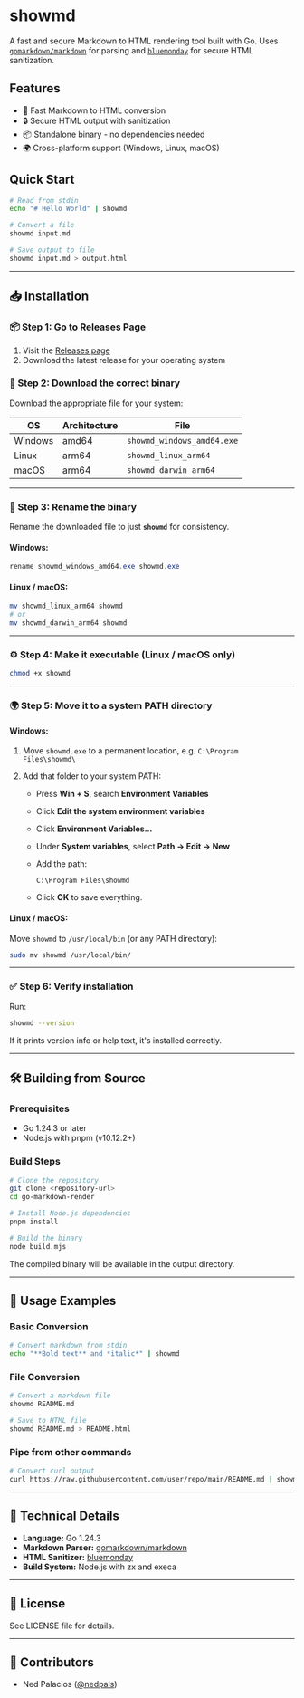 # showmd

A fast and secure Markdown to HTML rendering tool built with Go. Uses [`gomarkdown/markdown`](https://github.com/gomarkdown/markdown) for parsing and [`bluemonday`](https://github.com/microcosm-cc/bluemonday) for secure HTML sanitization.

## Features

- 🚀 Fast Markdown to HTML conversion
- 🔒 Secure HTML output with sanitization
- 📦 Standalone binary - no dependencies needed
- 🌍 Cross-platform support (Windows, Linux, macOS)

## Quick Start

```bash
# Read from stdin
echo "# Hello World" | showmd

# Convert a file
showmd input.md

# Save output to file
showmd input.md > output.html
```

---

## 📥 Installation

### 📦 Step 1: Go to Releases Page

1. Visit the [Releases page](https://github.com/your-username/go-markdown-render/releases)
2. Download the latest release for your operating system

### 🧩 Step 2: Download the correct binary

Download the appropriate file for your system:

| OS      | Architecture | File                       |
| ------- | ------------ | -------------------------- |
| Windows | amd64        | `showmd_windows_amd64.exe` |
| Linux   | arm64        | `showmd_linux_arm64`       |
| macOS   | arm64        | `showmd_darwin_arm64`      |

---

### 🧱 Step 3: Rename the binary

Rename the downloaded file to just **`showmd`** for consistency.

#### Windows:

```powershell
rename showmd_windows_amd64.exe showmd.exe
```

#### Linux / macOS:

```bash
mv showmd_linux_arm64 showmd
# or
mv showmd_darwin_arm64 showmd
```

---

### ⚙️ Step 4: Make it executable (Linux / macOS only)

```bash
chmod +x showmd
```

---

### 🌍 Step 5: Move it to a system PATH directory

#### **Windows:**

1. Move `showmd.exe` to a permanent location, e.g.
   `C:\Program Files\showmd\`
2. Add that folder to your system PATH:

   - Press **Win + S**, search **Environment Variables**
   - Click **Edit the system environment variables**
   - Click **Environment Variables…**
   - Under **System variables**, select **Path → Edit → New**
   - Add the path:

     ```
     C:\Program Files\showmd
     ```

   - Click **OK** to save everything.

#### **Linux / macOS:**

Move `showmd` to `/usr/local/bin` (or any PATH directory):

```bash
sudo mv showmd /usr/local/bin/
```

---

### ✅ Step 6: Verify installation

Run:

```bash
showmd --version
```

If it prints version info or help text, it's installed correctly.

---

## 🛠️ Building from Source

### Prerequisites

- Go 1.24.3 or later
- Node.js with pnpm (v10.12.2+)

### Build Steps

```bash
# Clone the repository
git clone <repository-url>
cd go-markdown-render

# Install Node.js dependencies
pnpm install

# Build the binary
node build.mjs
```

The compiled binary will be available in the output directory.

---

## 📖 Usage Examples

### Basic Conversion

```bash
# Convert markdown from stdin
echo "**Bold text** and *italic*" | showmd
```

### File Conversion

```bash
# Convert a markdown file
showmd README.md

# Save to HTML file
showmd README.md > README.html
```

### Pipe from other commands

```bash
# Convert curl output
curl https://raw.githubusercontent.com/user/repo/main/README.md | showmd
```

---

## 🔧 Technical Details

- **Language:** Go 1.24.3
- **Markdown Parser:** [gomarkdown/markdown](https://github.com/gomarkdown/markdown)
- **HTML Sanitizer:** [bluemonday](https://github.com/microcosm-cc/bluemonday)
- **Build System:** Node.js with zx and execa

---

## 📝 License

See LICENSE file for details.

---

## 🤝 Contributors

- Ned Palacios ([@nedpals](https://github.com/nedpals))
